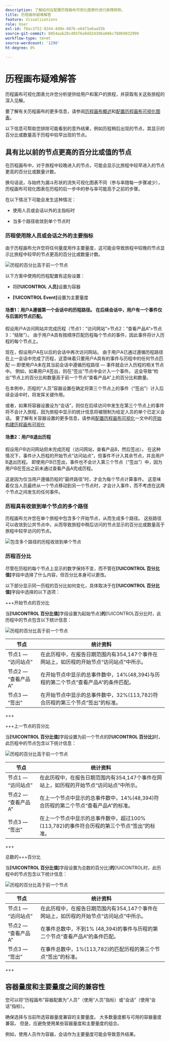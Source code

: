 ```yaml
---
description: 了解如何在配置历程画布可视化图表时进行故障排除。
title: 历程画布疑难解答
feature: Visualizations
role: User
exl-id: f0ac3752-9244-4d9e-807b-e6471e6aa55b
source-git-commit: 8054aab28c405f6a9dd24306a086c78069032999
workflow-type: tm+mt
source-wordcount: '1290'
ht-degree: 0%

---
```


# 历程画布疑难解答

历程画布可视化图表允许您分析提供给用户和客户的旅程，并获取有关这些旅程的深入见解。

要了解有关历程画布的更多信息，请参阅[历程画布概述](/help/analysis-workspace/visualizations/journey-canvas/journey-canvas.md)和[配置历程画布可视化图表](/help/analysis-workspace/visualizations/journey-canvas/configure-journey-canvas.md)。

以下信息可帮助您排除可能看到的意外结果，例如历程稍后出现的节点，其显示的百分比或数量高于历程中较早出现的节点。

## 具有比以前的节点更高的百分比或值的节点

在历程画布中，对于旅程中较晚进入的节点，可能会显示比旅程中较早进入的节点更高的百分比或数量计数。

换句话说，与始终为漏斗形状的流失可视化图表不同（参与率随每一步骤减少），历程画布可视化图表在历程的后一步中的参与率可能高于之前的步骤。

在以下情况下可能会发生这种情况：

* 使用人员或会话以外的主指标时

* 当多个路径收敛到单个节点时

### 历程使用除人员或会话之外的主要指标

由于历程画布允许您将任何量度用作主要量度，这可能会导致旅程中较晚的节点显示比旅程中较早的节点更高的百分比或数量计数。

![历程的百分比高于前一个节点](assets/journey-canvas-higher-percentage.png)

以下方案中使用的历程配置有这些设置：

* 将&#x200B;**[!UICONTROL 人员]**&#x200B;设置为容器

* **[!UICONTROL Event]**&#x200B;设置为主要量度

#### 场景1：用户A遵循第一个会话中的历程路径。 在后续会话中，用户有一个事件仅与后面的节点匹配。

假设用户A访问网站并完成历程（节点1：“访问网站”>节点2：“查看产品A”>节点3：“结账”）。 由于用户A具有按顺序匹配历程每个节点的事件，因此事件将计入历程的每个节点上。

现在，假设用户A在以后的会话中再次访问网站。 由于用户A已通过遵循历程路径在上一会话中完成了历程，这意味着只要用户A具有的事件与历程中的任何节点匹配 — 即使用户A未在其当前会话中遵循历程路径 — 事件就会计入历程的相关节点中。 例如，如果用户A签出，则在“签出”节点中会计入一个事件。 这会导致“检出”节点上的百分比和数量高于前一个节点“查看产品A”上的百分比和数量。

在本例中，历程的“人员”容器设置在确定将第三个节点上的事件（“签出”）计入后续会话中时，将发挥关键作用。

或者，如果将容器设置设为“会话”，则仅在后续访问中发生在第三个节点上的事件将不会计入旅程，因为旅程中显示的统计信息将被限制为给定人员的单个已定义会话。 要了解有关容器设置的更多信息，请参阅[配置历程画布可视化](/help/analysis-workspace/visualizations/journey-canvas/configure-journey-canvas.md)一文中的[开始构建历程画布可视化](/help/analysis-workspace/visualizations/journey-canvas/configure-journey-canvas.md#begin-building-a-journey-canvas-visualization)

<!-- The time allotted for users to move along the path is determined by the container setting. Because "Person" is selected as the container setting in this example, people who followed the journey's path in one session (moving from Node 1 to Node 2 and to Node 3) met the criteria of the journey. On any subsequent visits to the site, any event they have that matches any node on the journey is counted on that node. -->

#### 场景2：用户B退出历程

假设用户B访问网站但未完成历程（访问网站，查看产品B，然后签出）。 在这种情况下，事件计入历程的开始节点“访问站点”，但事件不计入其余节点，并且用户B退出历程。 即使用户B已签出，事件也不会计入第三个节点（“签出”）中，因为用户B在签出之前未通过查看产品A完成历程。

这是因为仅当用户遵循历程的“最终路径”时，才会为每个节点计算事件。 这意味着仅当人员最终从一个节点移动到另一个节点时，才会计入事件，而不考虑在这两个节点之间发生的任何事件。

### 历程具有收敛到单个节点的多个路径

历程画布允许您在单个旅程中包含多个开始节点，从而生成多个路径。 这些路径可以收敛到公共节点中，从而导致旅程中稍后访问的节点显示的百分比或数量高于旅程中较早访问的节点。

![包含多个路径的历程收敛到单个节点](assets/journey-canvas-percentage-converge.png)

<!--

The journey used in the following scenarios is configured with the following settings:

* **[!UICONTROL Person]** is set as the container

* **[!UICONTROL Event]** is set as the primary metric

#### Scenario 

When a journey contains multiple paths that converge into a single node, the two paths are combined into the single node using the OR operator. This can result in the

-->

### 历程百分比

尽管在历程的每个节点上显示的数字保持不变，而不管在&#x200B;**[!UICONTROL 百分比值]**&#x200B;字段中选择了什么内容，但百分比本身可以更改。

以下部分显示同一历程的百分比如何变化，具体取决于在&#x200B;**[!UICONTROL 百分比值]**&#x200B;字段中选择的以下选项：

+++开始节点的百分比

当&#x200B;**[!UICONTROL 百分比值]**&#x200B;字段设置为起始节点&#x200B;]**的**[!UICONTROL &#x200B;百分比时，此历程中的节点包含以下统计信息：

![历程的百分比高于前一个节点](assets/journey-canvas-higher-percentage.png)

| 节点 | 统计资料 |
|---------|----------|
| 节点1 — “访问站点” | 在此历程中，在报告日期范围内有354,147个事件在网站上，如历程的开始节点“访问站点”中所示。 |
| 节点2 — “查看产品A” | 在开始节点中显示的总事件数中，14%(48,394)与历程的第二个节点“查看产品A”的条件匹配。 |
| 节点3 — “签出” | 在开始节点中显示的总事件数中，32%(113,782)符合历程的第三个节点“签出”的标准。 |

+++

+++上一节点的百分比

当&#x200B;**[!UICONTROL 百分比值]**&#x200B;字段设置为前一个节点的&#x200B;**[!UICONTROL 百分比]**&#x200B;时，此历程中的节点包含以下统计信息：

![历程的百分比高于前一个节点](assets/journey-canvas-percentage-previous.png)

| 节点 | 统计资料 |
|---------|----------|
| 节点1 — “访问站点” | 在此历程中，在报告日期范围内有354,147个事件在网站上，如历程的开始节点“访问站点”中所示。 |
| 节点2 — “查看产品A” | 在上一个节点中显示的总事件数中，14%(48,394)符合历程的第二个节点“查看产品A”的标准。 |
| 节点3 — “签出” | 在上一个节点中显示的总事件数中，超过100% (113,782)的事件符合历程的第三个节点“签出”的标准。 |

+++

总数的+++百分比

当&#x200B;**[!UICONTROL 百分比值]**&#x200B;字段设置为总数的百分比&#x200B;]**的**[!UICONTROL &#x200B;时，此历程中的节点包含以下统计信息：

![历程的百分比高于前一个节点](assets/journey-canvas-percentage-total.png)

| 节点 | 统计资料 |
|---------|----------|
| 节点1 — “访问站点” | 在此历程中，在报告日期范围内有354,147个事件在网站上，如历程的开始节点“访问站点”中所示。 |
| 节点2 — “查看产品A” | 在事件总数中，不到1% (48,394)的事件与历程的第二个节点“查看产品A”的条件匹配。 |
| 节点3 — “签出” | 在事件总数中，1%(113,782)的匹配历程的第三个节点“签出”的标准。 |

+++

## 容器量度和主要量度之间的兼容性

您可以将“历程画布”容器配置为“人员”（使用“人员”指标）或“会话”（使用“会话”指标）。

确保选择与当前所选容器量度兼容的主要量度。 大多数量度都与可用的容器量度兼容。 但是，应避免使用某些容器量度和主要量度的组合。

例如，使用人员作为容器，会话作为主要量度可能会导致意外结果。

<!--

## Percentages that exceed 100%

The following configurations can result in nodes that show percentages that exceed 100%:

* When the **[!UICONTROL Percentage value]** field is set to **[!UICONTROL Percent of total]** or **[!UICONTROL Percent of start node]**, and a primary metric is selected that results in less data for the start node than on subsequent nodes.

  For example, if Revenue is selected as the primary metric, and no revenue is being realized on the primary metric, then on any node where revenue is being realized will show as exceeding 100%. 

-->
